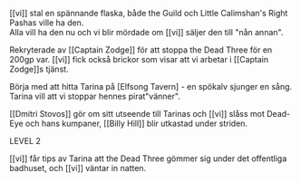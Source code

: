 [[vi]] stal en spännande flaska, både the Guild och Little Calimshan's Right Pashas ville ha den.  
Alla vill ha den nu och vi blir mördade om [[vi]] säljer den till "nån annan".   

Rekryterade av [[Captain Zodge]] för att stoppa the Dead Three för en 200gp var. [[vi]] fick också brickor som visar att vi arbetar i [[Captain Zodge]]s tjänst. 

Börja med att hitta Tarina på [Elfsong Tavern] - en spökalv sjunger en sång. 
Tarina vill att vi stoppar hennes pirat"vänner". 

[[Dmitri Stovos]] gör om sitt utseende till Tarinas och [[vi]] slåss mot Dead-Eye och hans kumpaner, [[Billy Hill]] blir utkastad under striden.

LEVEL 2

[[vi]] får tips av Tarina att the Dead Three gömmer sig under det offentliga badhuset, och [[vi]] väntar in natten. 